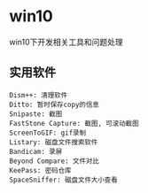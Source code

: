 # win10
win10下开发相关工具和问题处理

## 实用软件
```text
Dism++: 清理软件
Ditto: 暂时保存copy的信息
Snipaste: 截图
FastStone Capture: 截图, 可滚动截图
ScreenToGIF: gif录制
Listary: 磁盘文件搜索软件
Bandicam: 录屏
Beyond Compare: 文件对比
KeePass: 密码仓库
SpaceSniffer: 磁盘文件大小查看
```
